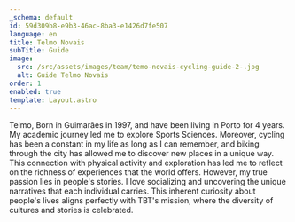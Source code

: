 ```yaml
---
_schema: default
id: 59d309b8-e9b3-46ac-8ba3-e1426d7fe507
language: en
title: Telmo Novais
subTitle: Guide
image:
  src: /src/assets/images/team/temo-novais-cycling-guide-2-.jpg
  alt: Guide Telmo Novais
order: 1
enabled: true
template: Layout.astro
---
```


Telmo, Born in Guimarães in 1997, and have been living in Porto for 4 years. My
academic journey led me to explore Sports Sciences. Moreover, cycling has been a
constant in my life as long as I can remember, and biking through the city has
allowed me to discover new places in a unique way. This connection with physical
activity and exploration has led me to reflect on the richness of experiences
that the world offers. However, my true passion lies in people's stories. I love
socializing and uncovering the unique narratives that each individual carries.
This inherent curiosity about people's lives aligns perfectly with TBT's
mission, where the diversity of cultures and stories is celebrated.
